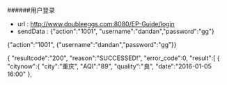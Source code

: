 ######用户登录
   - url : http://www.doubleeggs.com:8080/EP-Guide/login
   - sendData : {"action":"1001", "username":"dandan","password":"gg"}

{"action":"1001", {"username":"dandan","password":"gg"}}

{
	"resultcode":"200",
	"reason":"SUCCESSED!",
	"error_code":0,
	"result":[
		{
			"citynow":{
				"city":"重庆",
				"AQI":"89",
				"quality":"良",
				"date":"2016-01-05 16:00"
			},

